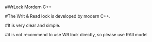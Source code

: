 #WrLock Mordern C++

#The Writ & Read lock is developed by modern C++.

#It is very clear and simple.

#it is not recommend to use WR lock directly, so please use RAII model
